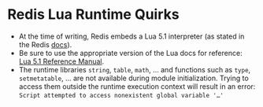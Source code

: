 # Redis Lua Runtime Quirks

- At the time of writing, Redis embeds a Lua 5.1 interpreter (as stated in the Redis [docs](https://redis.io/docs/manual/programmability/lua-api/)).
- Be sure to use the appropriate version of the Lua docs for reference: [Lua 5.1 Reference Manual](https://www.lua.org/manual/5.1/manual.html).
- The runtime libraries `string`, `table`, `math`, … and functions such as `type`, `setmetatable`, … are not available during module initialization. Trying to access them outside the runtime execution context will result in an error: `Script attempted to access nonexistent global variable '…'`
